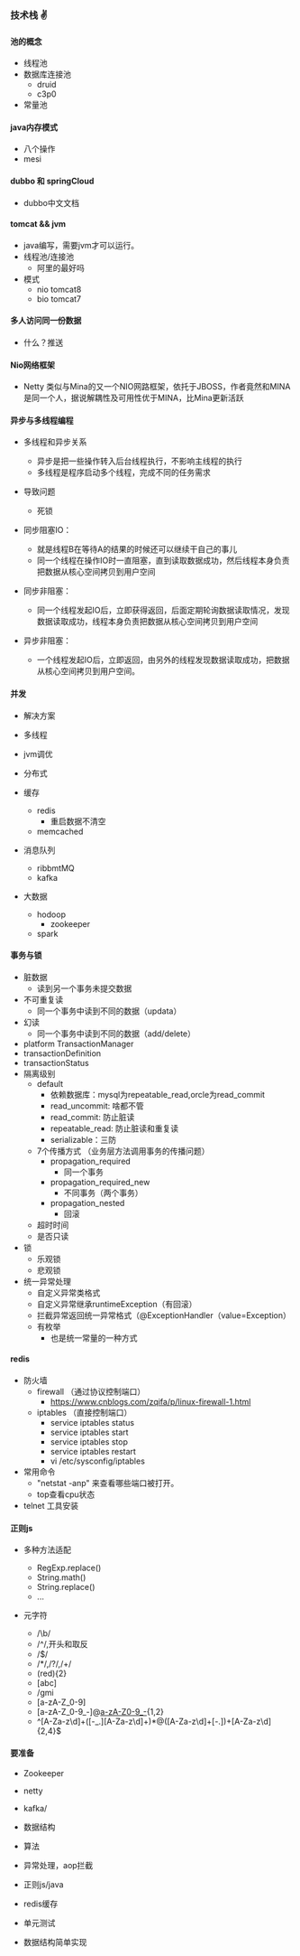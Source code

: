 ### 技术栈 :v:

#### 池的概念

* 线程池
* 数据库连接池
  * druid
  * c3p0
* 常量池

#### java内存模式

* 八个操作
* mesi

#### dubbo 和 springCloud

* dubbo中文文档

#### tomcat && jvm

- java编写，需要jvm才可以运行。
- 线程池/连接池
  * 阿里的最好吗
- 模式
  * nio 	tomcat8
  * bio   tomcat7

#### 多人访问同一份数据

* 什么？推送

#### Nio网络框架

* Netty 类似与Mina的又一个NIO网路框架，依托于JBOSS，作者竟然和MINA是同一个人，据说解耦性及可用性优于MINA，比Mina更新活跃 

#### 异步与多线程编程 

* 多线程和异步关系
  * 异步是把一些操作转入后台线程执行，不影响主线程的执行
  * 多线程是程序启动多个线程，完成不同的任务需求 
* 导致问题
  * 死锁

* 同步阻塞IO：

  - 就是线程B在等待A的结果的时候还可以继续干自己的事儿
  - 同一个线程在操作IO时一直阻塞，直到读取数据成功，然后线程本身负责把数据从核心空间拷贝到用户空间

* 同步非阻塞：
  * 同一个线程发起IO后，立即获得返回，后面定期轮询数据读取情况，发现数据读取成功，线程本身负责把数据从核心空间拷贝到用户空间

* 异步非阻塞：
  * 一个线程发起IO后，立即返回，由另外的线程发现数据读取成功，把数据从核心空间拷贝到用户空间。

#### 并发

* 解决方案

* 多线程
* jvm调优
* 分布式
* 缓存

  * redis
    * 重启数据不清空
  * memcached
* 消息队列

  * ribbmtMQ 
  * kafka
* 大数据

  * hodoop
    * zookeeper
  * spark

#### 事务与锁

* 脏数据
  * 读到另一个事务未提交数据
* 不可重复读
  * 同一个事务中读到不同的数据（updata）
* 幻读
  * 同一个事务中读到不同的数据（add/delete）
* platform TransactionManager
* transactionDefinition
* transactionStatus
* 隔离级别
  * default
    * 依赖数据库：mysql为repeatable_read,orcle为read_commit
    * read_uncommit: 啥都不管
    * read_commit: 防止脏读
    * repeatable_read: 防止脏读和重复读
    * serializable：三防
  * 7个传播方式 （业务层方法调用事务的传播问题）
    * propagation_required
      * 同一个事务
    * propagation_required_new
      * 不同事务（两个事务）
    * propagation_nested
      * 回滚
  * 超时时间
  * 是否只读
* 锁
  * 乐观锁
  * 悲观锁
* 统一异常处理
  * 自定义异常类格式
  * 自定义异常继承runtimeException（有回滚）
  * 拦截异常返回统一异常格式（@ExceptionHandler（value=Exception）
  * 有枚举
    * 也是统一常量的一种方式

#### redis

* 防火墙
  * firewall （通过协议控制端口）
    * https://www.cnblogs.com/zqifa/p/linux-firewall-1.html
  * iptables  （直接控制端口）
    * service iptables status
    * service iptables start
    * service iptables stop
    * service iptables restart
    *  vi /etc/sysconfig/iptables
* 常用命令
  * "netstat -anp" 来查看哪些端口被打开。 
  * top查看cpu状态
* telnet 工具安装

#### 正则js

* 多种方法适配
  * RegExp.replace()
  * String.math()
  * String.replace()
  * ...

* 元字符
  * /\b/
  * /^/,开头和取反
  * /$/
  * /*/,/?/,/+/
  * (red){2}
  * [abc]
  * /gmi
  * [a-zA-Z_0-9]
  * [a-zA-Z_0-9_-]@[a-zA-Z0-9_-](\.[a-zA-Z0-9_-]{2,3}){1,2}
  * ^[A-Za-z\d]+([-_.][A-Za-z\d]+)*@([A-Za-z\d]+[-.])+[A-Za-z\d]{2,4}$

#### 要准备

* Zookeeper

* netty

* kafka/

* 数据结构

* 算法 

* 异常处理，aop拦截

* 正则js/java

* redis缓存

* 单元测试

* 数据结构简单实现


























